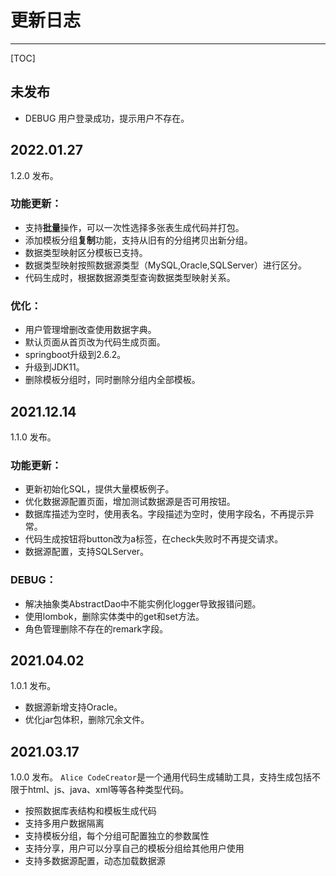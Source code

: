 # 更新日志
---

[TOC]

## 未发布

* DEBUG 用户登录成功，提示用户不存在。

## 2022.01.27
1.2.0 发布。

### 功能更新：

* 支持**批量**操作，可以一次性选择多张表生成代码并打包。
* 添加模板分组**复制**功能，支持从旧有的分组拷贝出新分组。
* 数据类型映射区分模板已支持。
* 数据类型映射按照数据源类型（MySQL,Oracle,SQLServer）进行区分。
* 代码生成时，根据数据源类型查询数据类型映射关系。

### 优化：

* 用户管理增删改查使用数据字典。
* 默认页面从首页改为代码生成页面。
* springboot升级到2.6.2。
* 升级到JDK11。
* 删除模板分组时，同时删除分组内全部模板。

## 2021.12.14
1.1.0 发布。

### 功能更新：

* 更新初始化SQL，提供大量模板例子。
* 优化数据源配置页面，增加测试数据源是否可用按钮。
* 数据库描述为空时，使用表名。字段描述为空时，使用字段名，不再提示异常。
* 代码生成按钮将button改为a标签，在check失败时不再提交请求。
* 数据源配置，支持SQLServer。

### DEBUG：

* 解决抽象类AbstractDao中不能实例化logger导致报错问题。
* 使用lombok，删除实体类中的get和set方法。
* 角色管理删除不存在的remark字段。

## 2021.04.02
1.0.1 发布。

* 数据源新增支持Oracle。
* 优化jar包体积，删除冗余文件。

## 2021.03.17 
1.0.0 发布。
`Alice CodeCreator`是一个通用代码生成辅助工具，支持生成包括不限于html、js、java、xml等等各种类型代码。

* 按照数据库表结构和模板生成代码
* 支持多用户数据隔离
* 支持模板分组，每个分组可配置独立的参数属性
* 支持分享，用户可以分享自己的模板分组给其他用户使用
* 支持多数据源配置，动态加载数据源